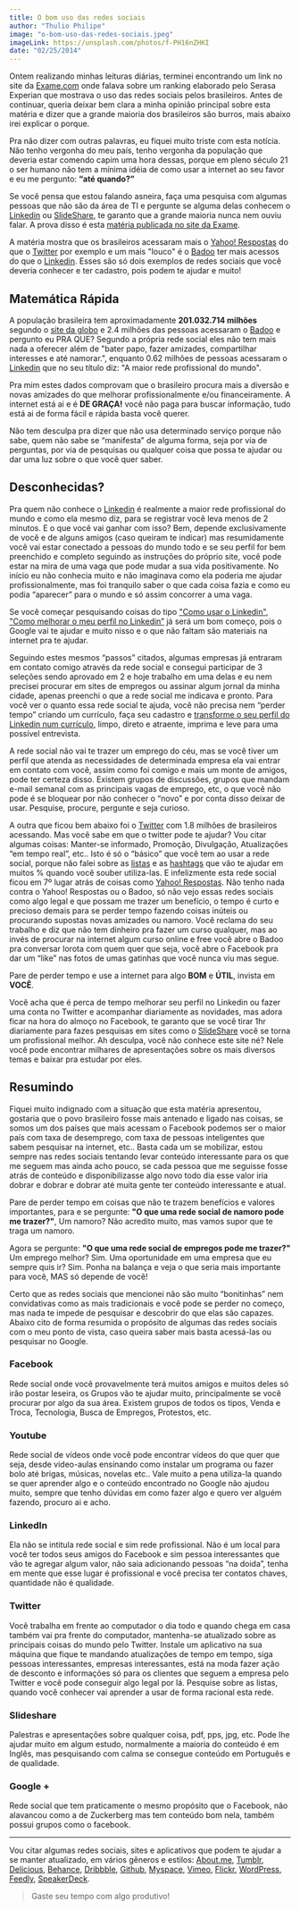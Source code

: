 ```yaml
---
title: O bom uso das redes sociais
author: "Thulio Philipe"
image: "o-bom-uso-das-redes-sociais.jpeg"
imageLink: https://unsplash.com/photos/f-PH16nZHKI
date: "02/25/2014"
---
```


Ontem realizando minhas leituras diárias, terminei encontrando um link no site da [Exame.com](http://exame.abril.com.br/) onde falava sobre um ranking elaborado pelo Serasa Experian que mostrava o uso das redes sociais pelos brasileiros. Antes de continuar, queria deixar bem clara a minha opinião principal sobre esta matéria e dizer que a grande maioria dos brasileiros são burros, mais abaixo irei explicar o porque.

Pra não dizer com outras palavras, eu fiquei muito triste com esta notícia. Não tenho vergonha do meu país, tenho vergonha da população que deveria estar comendo capim uma hora dessas, porque em pleno século 21 o ser humano não tem a mínima idéia de como usar a internet ao seu favor e eu me pergunto: **“até quando?”**

Se você pensa que estou falando asneira, faça uma pesquisa com algumas pessoas que não são da área de TI e pergunte se alguma delas conhecem o [Linkedin](http://linkedin.com/) ou [SlideShare](http://slideshare.net/), te garanto que a grande maioria nunca nem ouviu falar. A prova disso é esta [matéria publicada no site da Exame](https://exame.com/tecnologia/facebook-e-youtube-dominam-redes-sociais-no-brasil/).

A matéria mostra que os brasileiros acessaram mais o [Yahoo! Respostas](http://br.answers.yahoo.com/) do que o [Twitter](http://twitter.com/) por exemplo e um mais "louco" é o [Badoo](http://badoo.com/) ter mais acessos do que o [Linkedin](http://linkedin.com/). Esses são só dois exemplos de redes sociais que você deveria conhecer e ter cadastro, pois podem te ajudar e muito!

## Matemática Rápida

A população brasileira tem aproximadamente **201.032.714 milhões** segundo o [site da globo](http://g1.globo.com/brasil/noticia/2013/08/populacao-brasileira-ultrapassa-marca-de-200-milhoes-diz-ibge.html) e 2.4 milhões das pessoas acessaram o [Badoo](http://badoo.com/) e pergunto eu PRA QUE? Segundo a própria rede social eles não tem mais nada a oferecer além de "bater papo, fazer amizades, compartilhar interesses e até namorar.", enquanto 0.62 milhões de pessoas acessaram o [Linkedin](http://linkedin.com/) que no seu título diz: "A maior rede profissional do mundo".

Pra mim estes dados comprovam que o brasileiro procura mais a diversão e novas amizades do que melhorar profissionalmente e/ou financeiramente.
A internet está ai e é **DE GRAÇA!** você não paga para buscar informação, tudo está ai de forma fácil e rápida basta você querer.

Não tem desculpa pra dizer que não usa determinado serviço porque não sabe, quem não sabe se “manifesta” de alguma forma, seja por via de perguntas, por via de pesquisas ou qualquer coisa que possa te ajudar ou dar uma luz sobre o que você quer saber.

## Desconhecidas?

Pra quem não conhece o [Linkedin](http://linkedin.com/) é realmente a maior rede profissional do mundo e como ela mesmo diz, para se registrar você leva menos de 2 minutos. E o que você vai ganhar com isso? Bem, depende exclusivamente de você e de alguns amigos (caso queiram te indicar) mas resumidamente você vai estar conectado a pessoas do mundo todo e se seu perfil for bem preenchido e completo seguindo as instruções do próprio site, você pode estar na mira de uma vaga que pode mudar a sua vida positivamente. No início eu não conhecia muito e não imaginava como ela poderia me ajudar profissionalmente, mas foi tranquilo saber o que cada coisa fazia e como eu podia “aparecer” para o mundo e só assim concorrer a uma vaga.

Se você começar pesquisando coisas do tipo ["Como usar o Linkedin"](https://www.google.com.br/search?q=como+usar+o+linkedin&oq=como+usar+o+linkedin&aqs=chrome..69i57.2652j0j7&sourceid=chrome&espv=210&es_sm=119&ie=UTF-8), ["Como melhorar o meu perfil no Linkedin”](https://www.google.com.br/search?q=como+melhorar+o+meu+perfil+no+linkedin&oq=como+melhorar+o+meu+perfil+no+linkedin&aqs=chrome..69i57j69i60j69i59j69i65j69i61j69i60.3944j0j7&sourceid=chrome&espv=210&es_sm=119&ie=UTF-8) já será um bom começo, pois o Google vai te ajudar e muito nisso e o que não faltam são materiais na internet pra te ajudar.

Seguindo estes mesmos “passos” citados, algumas empresas já entraram em contato comigo através da rede social e consegui participar de 3 seleções sendo aprovado em 2 e hoje trabalho em uma delas e eu nem precisei procurar em sites de empregos ou assinar algum jornal da minha cidade, apenas preenchi o que a rede social me indicava e pronto. Para você ver o quanto essa rede social te ajuda, você não precisa nem “perder tempo” criando um currículo, faça seu cadastro e [transforme o seu perfil do Linkedin num currículo](http://resume.linkedinlabs.com/), limpo, direto e atraente, imprima e leve para uma possível entrevista.

A rede social não vai te trazer um emprego do céu, mas se você tiver um perfil que atenda as necessidades de determinada empresa ela vai entrar em contato com você, assim como foi comigo e mais um monte de amigos, pode ter certeza disso. Existem grupos de discussões, grupos que mandam e-mail semanal com as principais vagas de emprego, etc, o que você não pode é se bloquear por não conhecer o “novo” e por conta disso deixar de usar. Pesquise, procure, pergunte e seja curioso.

A outra que ficou bem abaixo foi o [Twitter](http://twitter.com/) com 1.8 milhões de brasileiros acessando. Mas você sabe em que o twitter pode te ajudar? Vou citar algumas coisas: Manter-se informado, Promoção, Divulgação, Atualizações “em tempo real”, etc.. Isto é só o “básico” que você tem ao usar a rede social, porque não falei sobre as [listas](http://www.techtudo.com.br/dicas-e-tutoriais/noticia/2013/05/como-criar-listas-no-twitter.html) e as [hashtags](http://pt.wikipedia.org/wiki/Hashtag) que vão te ajudar em muitos % quando você souber utiliza-las. E infelizmente esta rede social ficou em 7º lugar atrás de coisas como [Yahoo! Respostas](http://br.answers.yahoo.com/). Não tenho nada contra o Yahoo! Respostas ou o Badoo, só não vejo essas redes sociais como algo legal e que possam me trazer um benefício, o tempo é curto e precioso demais para se perder tempo fazendo coisas inúteis ou procurando supostas novas amizades ou namoro. Você reclama do seu trabalho e diz que não tem dinheiro pra fazer um curso qualquer, mas ao invés de procurar na internet algum curso online e free você abre o Badoo pra conversar lorota com quem quer que seja, você abre o Facebook pra dar um “like” nas fotos de umas gatinhas que você nunca viu mas segue.

Pare de perder tempo e use a internet para algo **BOM** e **ÚTIL**, invista em **VOCÊ**.

Você acha que é perca de tempo melhorar seu perfil no Linkedin ou fazer uma conta no Twitter e acompanhar diariamente as novidades, mas adora ficar na hora do almoço no Facebook, te garanto que se você tirar 1hr diariamente para fazes pesquisas em sites como o [SlideShare](http://slideshare.net/) você se torna um profissional melhor. Ah desculpa, você não conhece este site né? Nele você pode encontrar milhares de apresentações sobre os mais diversos temas e baixar pra estudar por eles.

## Resumindo

Fiquei muito indignado com a situação que esta matéria apresentou, gostaria que o povo brasileiro fosse mais antenado e ligado nas coisas, se somos um dos países que mais acessam o Facebook podemos ser o maior país com taxa de desemprego, com taxa de pessoas inteligentes que sabem pesquisar na internet, etc.. Basta cada um se mobilizar, estou sempre nas redes sociais tentando levar conteúdo interessante para os que me seguem mas ainda acho pouco, se cada pessoa que me seguisse fosse atrás de conteúdo e disponibilizasse algo novo todo dia esse valor iria dobrar e dobrar e dobrar até muita gente ter conteúdo interessante e atual.

Pare de perder tempo em coisas que não te trazem benefícios e valores importantes, para e se pergunte: **"O que uma rede social de namoro pode me trazer?"**, Um namoro? Não acredito muito, mas vamos supor que te traga um namoro.

Agora se pergunte: **"O que uma rede social de empregos pode me trazer?"** Um emprego melhor? Sim. Uma oportunidade em uma empresa que eu sempre quis ir? Sim. Ponha na balança e veja o que seria mais importante para você, MAS só depende de você!

Certo que as redes sociais que mencionei não são muito “bonitinhas” nem convidativas como as mais tradicionais e você pode se perder no começo, mas nada te impede de pesquisar e descobrir do que elas são capazes. Abaixo cito de forma resumida o propósito de algumas das redes sociais com o meu ponto de vista, caso queira saber mais basta acessá-las ou pesquisar no Google.

### Facebook

Rede social onde você provavelmente terá muitos amigos e muitos deles só irão postar leseira, os Grupos vão te ajudar muito, principalmente se você procurar por algo da sua área. Existem grupos de todos os tipos, Venda e Troca, Tecnologia, Busca de Empregos, Protestos, etc.

### Youtube

Rede social de vídeos onde você pode encontrar vídeos do que quer que seja, desde video-aulas ensinando como instalar um programa ou fazer bolo até brigas, músicas, novelas etc.. Vale muito a pena utiliza-la quando se quer aprender algo e o conteúdo encontrado no Google não ajudou muito, sempre que tenho dúvidas em como fazer algo e quero ver alguém fazendo, procuro ai e acho.

### LinkedIn

Ela não se intitula rede social e sim rede profissional. Não é um local para você ter todos seus amigos do Facebook e sim pessoa interessantes que vão te agregar algum valor, não saia adicionando pessoas “na doida”, tenha em mente que esse lugar é profissional e você precisa ter contatos chaves, quantidade não é qualidade.

### Twitter

Você trabalha em frente ao computador o dia todo e quando chega em casa também vai pra frente do computador, mantenha-se atualizado sobre as principais coisas do mundo pelo Twitter. Instale um aplicativo na sua máquina que fique te mandando atualizações de tempo em tempo, siga pessoas interessantes, empresas interessantes, está na moda fazer ação de desconto e informações só para os clientes que seguem a empresa pelo Twitter e você pode conseguir algo legal por lá. Pesquise sobre as listas, quando você conhecer vai aprender a usar de forma racional esta rede.

### Slideshare

Palestras e apresentações sobre qualquer coisa, pdf, pps, jpg, etc. Pode lhe ajudar muito em algum estudo, normalmente a maioria do conteúdo é em Inglês, mas pesquisando com calma se consegue conteúdo em Português e de qualidade.

### Google +

Rede social que tem praticamente o mesmo propósito que o Facebook, não alavancou como a de Zuckerberg mas tem conteúdo bom nela, também possui grupos como o facebook.

---

Vou citar algumas redes sociais, sites e aplicativos que podem te ajudar a se manter atualizado, em vários gêneros e estilos: [About.me](http://about.me/), [Tumblr](http://www.tumblr.com/), [Delicious](https://delicious.com/), [Behance](http://www.behance.net/), [Dribbble](http://dribbble.com/), [Github](http://github.com/), [Myspace](https://myspace.com/), [Vimeo](http://vimeo.com/), [Flickr](https://www.flickr.com/), [WordPress](http://wordpress.com/), [Feedly](http://feedly.com/), [SpeakerDeck](https://speakerdeck.com/).

> Gaste seu tempo com algo produtivo!
